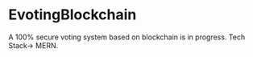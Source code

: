 # EvotingBlockchain

A 100% secure voting system based on blockchain is in progress. Tech Stack-> MERN.

